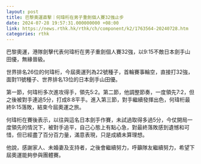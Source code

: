 ```yaml
---
layout: post
title: 巴黎奧運直擊｜何瑋桁在男子重劍個人賽32強止步
date: 2024-07-28 19:57:31.000000000 +08:00
link: https://news.rthk.hk/rthk/ch/component/k2/1763564-20240728.htm
categories: rthk
---
```


巴黎奧運，港隊劍擊代表何瑋桁在男子重劍個人賽32強，以9:15不敵日本劍手山田優，無緣晉級。

世界排名26位的何瑋桁，今屆奧運列為22號種子，首輪賽事輪空，直接打32強，面對11號種子、世界排名13位的日本劍手山田優。

第一節，何瑋桁多次進攻得手，領先5:2。第二節，他調整節奏，一度領先7:2，但之後被對手連追5分，打成8:8平手。進入第三節，對手繼續發揮出色，何瑋桁最終9:15落敗，結束今屆奧運之旅。

何瑋桁在賽後表示，以往與這名日本劍手作賽，未試過取得多過5分，今仗開局一度領先的情況下，被對手追平，自己心態上有點心急，對最終落敗感到遺憾和可惜，但已經盡了百分百力量，滿意表現，只是成績未算理想。

他說，感謝家人、未婚妻及支持者，之後會繼續努力，呼籲隊友繼續努力，希望下屆奧運能夠參與團體賽。
